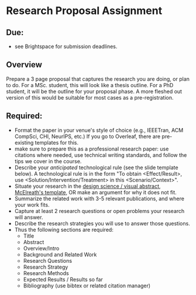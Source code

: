 # Research Proposal Assignment

## Due:

- see Brightspace for submission deadlines.

## Overview

Prepare a 3 page proposal that captures the research you are doing, or plan to do. For a MSc. student, this will look like a thesis outline. For a PhD student, it will be the outline for your proposal phase. A more fleshed out version of this would be suitable for most cases as a pre-registration. 


## Required:

- Format the paper in your venue's style of choice (e.g., IEEETran, ACM CompSci, CHI, NeurIPS, etc.) If you go to Overleaf, there are pre-existing templates for this.
- make sure to prepare this as a professional research paper: use citations where needed, use technical writing standards, and follow the tips we cover in the course.
- Describe your *anticipated* technological rule (see the slide template below). A technological rule is in the form "To obtain <Effect/Result>, use <Solution/Intervention/Treatment> in this <Scenario/Context>".
- Situate your research in the [design science / visual abstract](https://github.com/margaretstorey/VASE/blob/master/Template.png), [McElreath's template](https://github.com/rmcelreath/PhD_planning_template/blob/master/PhD_template.pdf), OR make an argument for why it does not fit. 
- Summarize the related work with 3-5 relevant publications, and where your work fits.
- Capture at least 2 research questions or open problems your research will answer.
- Describe the research strategies you will use to answer those questions. 
- Thus the following sections are required:
  - Title
  - Abstract
  - Overview/Intro
  - Background and Related Work
  - Research Questions
  - Research Strategy
  - Research Methods
  - Expected Results / Results so far
  - Bibliography (use bibtex or related citation manager)
